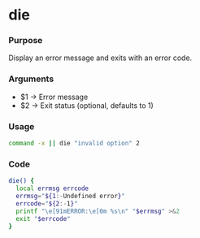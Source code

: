 # die
### Purpose
Display an error message and exits with an error code.
### Arguments
- $1 -> Error message
- $2 -> Exit status (optional, defaults to 1)
### Usage
```bash
command -x || die "invalid option" 2
```
### Code
```bash
die() {
  local errmsg errcode
  errmsg="${1:-Undefined error}"
  errcode="${2:-1}"
  printf "\e[91mERROR:\e[0m %s\n" "$errmsg" >&2
  exit "$errcode"
}
```
